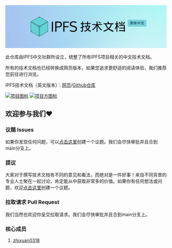 ![IPFS技术文档标头横幅](ipfs-header.png)

此仓库由IPFS中文社群所设立，统整了所有IPFS项目相关的中文技术文档。

所有的技术文档也已经转换成网页版本，如果您追求更舒适的阅读体验，我们推荐您前往进行浏览。

IPFS技术文档（英文版本）：[网页](https://docs.ipfs.io/)/[Github仓库](https://github.com/ipfs/ipfs-docs)

[![项目图标](https://img.shields.io/badge/%E9%A1%B9%E7%9B%AE-IPFS-blue)](https://ipfs.io/) 
[![项目方图标](https://img.shields.io/badge/%E9%A1%B9%E7%9B%AE%E6%96%B9-Protocol%20Labs-blue)](https://protocol.ai/)

## 欢迎参与我们❤️

### 议题 Issues
如果你发现任何问题，可以[点击这里](https://github.com/Zhixuan0318/ipfs-docs-zh-CN/issues)创建一个议题。我们会尽快审批并且合到main分支上。

### 提议 
大家对于撰写技术文档有不同的意见和看法，而绝对是一件好事！来自不同背景的专业人士聚在一起讨论，肯定能从中获取非常多的价值。如果你有任何想法或问题，欢迎[点击这里](https://github.com/Zhixuan0318/ipfs-docs-zh-CN/issues)创建一个议题。

### 拉取请求 Pull Request
我们当然也欢迎你呈交拉取请求。我们会尽快审批并且合到main分支上。

### 核心成员

1. [zhixuan0318](https://github.com/Zhixuan0318)

